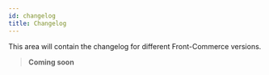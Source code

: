 ```yaml
---
id: changelog
title: Changelog
---
```


This area will contain the changelog for different Front-Commerce versions.

> **Coming soon**
